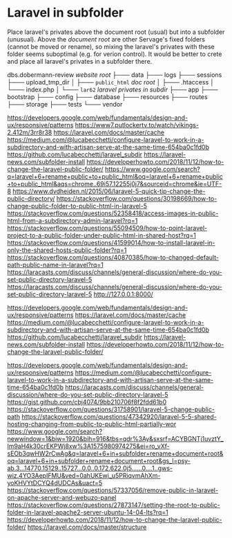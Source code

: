 # Laravel in subfolder

Place laravel's privates above the document root (usual) but into a subfolder (unusual). Above the *document root* are other Servage's fixed folders (cannot be moved or rename), so mixing the laravel's privates with these folder seems suboptimal (e.g. for verion control). It would be better to crete and place all laravel's privates in a subfolder there.

dbs.dobermann-review     *website root*
├─── data
├─── logs
├─── sessions
├─── upload_tmp_dir
│
├─── `public_html`        *doc root*
│   ├─── .htaccess
│   └─── index.php
│
└─── `lar62`              *laravel privates in subdir*
    ├─── app
    ├─── bootstrap
    ├─── config
    ├─── database
    ├─── resources
    ├─── routes
    ├─── storage
    ├─── tests
    └─── vendor


https://developers.google.com/web/fundamentals/design-and-ux/responsive/patterns
https://www7.putlockertv.to/watch/vikings-2.412m/3rr8r38
https://laravel.com/docs/master/cache
https://medium.com/@lucabecchetti/configure-laravel-to-work-in-a-subdirectory-and-with-artisan-serve-at-the-same-time-654ba0c1fd0b
https://github.com/lucabecchetti/laravel_subdir
https://laravel-news.com/subfolder-install
https://developerhowto.com/2018/11/12/how-to-change-the-laravel-public-folder/
https://www.google.com/search?q=laravel+6+rename+public+to+public_html&oq=laravel+6+rename+public+to+public_html&aqs=chrome..69i57.12255j0j7&sourceid=chrome&ie=UTF-8
https://www.dvdheiden.nl/2015/06/laravel-5-quick-tip-change-the-public-directory/
https://stackoverflow.com/questions/30198669/how-to-change-public-folder-to-public-html-in-laravel-5
https://stackoverflow.com/questions/52358418/access-images-in-public-html-from-a-subdirectory-admin-laravel?rq=1
https://stackoverflow.com/questions/55094509/how-to-point-laravel-project-to-a-public-folder-under-public-html-in-shared-host?rq=1
https://stackoverflow.com/questions/41599014/how-to-install-laravel-in-only-the-shared-hosts-public-folder?rq=1
https://stackoverflow.com/questions/40870385/how-to-changed-default-path-public-name-in-laravel?rq=1
https://laracasts.com/discuss/channels/general-discussion/where-do-you-set-public-directory-laravel-5
https://laracasts.com/discuss/channels/general-discussion/where-do-you-set-public-directory-laravel-5
http://127.0.0.1:8000/


https://developers.google.com/web/fundamentals/design-and-ux/responsive/patterns
https://laravel.com/docs/master/cache
https://medium.com/@lucabecchetti/configure-laravel-to-work-in-a-subdirectory-and-with-artisan-serve-at-the-same-time-654ba0c1fd0b
https://github.com/lucabecchetti/laravel_subdir
https://laravel-news.com/subfolder-install
https://developerhowto.com/2018/11/12/how-to-change-the-laravel-public-folder/



https://developers.google.com/web/fundamentals/design-and-ux/responsive/patterns
https://medium.com/@lucabecchetti/configure-laravel-to-work-in-a-subdirectory-and-with-artisan-serve-at-the-same-time-654ba0c1fd0b
https://laracasts.com/discuss/channels/general-discussion/where-do-you-set-public-directory-laravel-5
https://gist.github.com/cbj4074/9bb210706f8f2fdd61b0
https://stackoverflow.com/questions/31758901/laravel-5-change-public-path
https://stackoverflow.com/questions/47342920/laravel-5-5-shared-hosting-changing-from-public-to-public-html-partially-wor
https://www.google.com/search?newwindow=1&biw=1920&bih=916&tbs=qdr%3Ay&sxsrf=ACYBGNTj1uvztY_lm9aH4k30crEKPWj8xw%3A1575980974275&ei=ro_vXf-sEOb3qwHW2rCwAg&q=laravel+6+in+subfolder+rename+document+root&oq=laravel+6+in+subfolder+rename+document+root&gs_l=psy-ab.3...14770.15129..15727...0.0..0.172.622.0j5......0....1..gws-wiz.4YO3AepIFMU&ved=0ahUKEwj_u5PRiqvmAhXm-yoKHVYtDCYQ4dUDCAs&uact=5
https://stackoverflow.com/questions/57337056/remove-public-in-laravel-on-apache-server-and-webuzo-panel
https://stackoverflow.com/questions/27873147/setting-the-root-to-public-folder-in-laravel-apache2-server-ubuntu-14-04-lts?rq=1
https://developerhowto.com/2018/11/12/how-to-change-the-laravel-public-folder/
https://laravel.com/docs/master/structure
